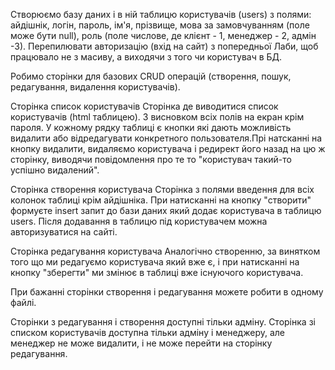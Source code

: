 Створюємо базу даних і в ній таблицю користувачів (users) з полями:
айдішнік, логін, пароль, ім'я, прізвище, мова за замовчуванням (поле може бути null), роль (поле числове, де клієнт - 1, менеджер - 2, адмін -3). Перепилювати авторизацію (вхід на сайт) з попередньої Лаби, щоб працювало не з масиву, а виходячи з того чи користувач в БД.

Робимо сторінки для базових CRUD операцій (створення, пошук, редагування, видалення користувачів).

Сторінка список користувачів
Сторінка де виводитися список користувачів (html таблицею). З висновком всіх полів на екран крім пароля. У кожному рядку таблиці є кнопки які дають можливість видалити або відредагувати конкретного пользователя.Прі натсканні на кнопку видалити, видаляємо користувача і редирект його назад на цю ж сторінку, виводячи повідомлення про те то "користувач такий-то успішно видалений".

Сторінка створення користувача
Сторінка з полями введення для всіх колонок таблиці крім айдішніка. При натисканні на кнопку "створити" формуєте insert запит до бази даних який додає користувача в таблицю users. Після додавання в таблицю під користувачем можна авторизуватися на сайті.

Сторінка редагування користувача
Аналогічно створенню, за винятком того що ми редагуємо користувача який вже є, і при натисканні на кнопку "зберегти" ми змінює в таблиці вже існуючого користувача.

При бажанні сторінки створення і редагування можете робити в одному файлі.

Сторінки з редагування і створення доступні тільки адміну. Сторінка зі списком користувачів доступна тільки адміну і менеджеру, але менеджер не може видалити, і не може перейти на сторінку редагування.
